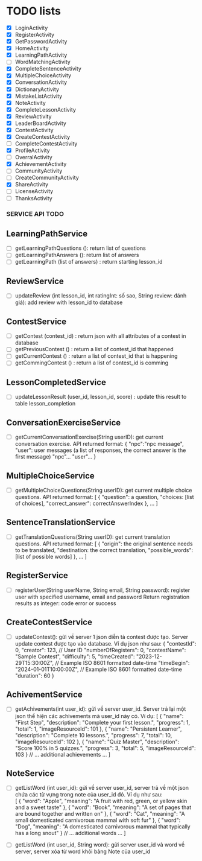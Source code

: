 # TODO lists

- [x] LoginActivity
- [x] RegisterActivity
- [x] GetPasswordActivity
- [x] HomeActivity
- [x] LearningPathActivity
- [ ] WordMatchingActivity
- [x] CompleteSentenceActivity
- [x] MultipleChoiceActivity
- [x] ConversationActivity   
- [x] DictionaryActivity
- [x] MistakeListActivity
- [x] NoteActivity
- [x] CompleteLessonActivity
- [x] ReviewActivity
- [x] LeaderBoardActivity
- [x] ContestActivity
- [x] CreateContestActivity
- [ ] CompleteContestActivity
- [x] ProfileActivity
- [ ] OverralActivity
- [x] AchievementActivity
- [ ] CommunityActivity
- [ ] CreateCommunityActivity
- [x] ShareActivity
- [ ] LicenseActivity
- [ ] ThanksActivity

### SERVICE API TODO
## LearningPathService
- [ ] getLearningPathQuestions (): return list of questions 
- [ ] getLearningPathAnswers (): return list of answers
- [ ] getLearningPath (list of answers) : return starting lesson_id

## ReviewService
- [ ] updateReview (int lesson_id, int ratingInt: số sao, String review: đánh giá): add review with lesson_id to database

## ContestService
- [ ] getContest (contest_id) : return json with all attributes of a contest in database
- [ ] getPreviousContest () : return a list of contest_id that happened
- [ ] getCurrentContest () : return a list of contest_id that is happening
- [ ] getCommingContest () : return a list of contest_id is comming

## LessonCompletedService
- [ ] updateLessonResult (user_id, lesson_id, score) : update this result to table lesson_completion

## ConversationExerciseService
- [ ] getCurrentConversationExercise(String userID): get current conversation exercise. 
    API returned format: 
    {
        "npc":"npc message",
        "user": user messages (a list of responses, the correct answer is the first message)
        "npc"...
        "user"...
    }

## MultipleChoiceService
- [ ] getMultipleChoiceQuestions(String userID): get current multiple choice questions.
    API returned format:
    [
        {
            "question": a question,
            "choices: [list of choices],
            "correct_answer": correctAnswerIndex
        },
        ...
    ]

## SentenceTranslationService
- [ ] getTranslationQuestions(String userID): get current translation questions.
    API returned format:
    [
        {
            "origin": the original sentence needs to be translated,
            "destination: the correct translation,
            "possible_words": [list of possible words]
        },
        ...
    ]

## RegisterService
- [ ] registerUser(String userName, String email, String password): register user with specified username, email and password
    Return registration results as integer: code error or success

## CreateContestService
- [ ] updateContest(): gửi về server 1 json diễn tả contest được tạo. Server update contest được tạo vào database. Ví dụ json như sau: 
    {
    "contestId": 0,
    "creator": 123, // User ID
    "numberOfRegisters": 0,
    "contestName": "Sample Contest",
    "difficulty": 5,
    "timeCreated": "2023-12-29T15:30:00Z", // Example ISO 8601 formatted date-time
    "timeBegin": "2024-01-01T10:00:00Z", // Example ISO 8601 formatted date-time
    "duration": 60
    }

## AchivementService
- [ ] getAchivements(int user_id): gửi về server user_id. Server trả lại một json thể hiện các achivements mà user_id này có. Ví dụ: 
    [
        {
            "name": "First Step",
            "description": "Complete your first lesson.",
            "progress": 1,
            "total": 1,
            "imageResourceId": 101
        },
        {
            "name": "Persistent Learner",
            "description": "Complete 10 lessons.",
            "progress": 7,
            "total": 10,
            "imageResourceId": 102
        },
        {
            "name": "Quiz Master",
            "description": "Score 100% in 5 quizzes.",
            "progress": 3,
            "total": 5,
            "imageResourceId": 103
        }
        // ... additional achievements ...
    ]
 
## NoteService
- [ ] getListWord (int user_id): gửi về server user_id, server trả về một json chứa các từ vựng trong note của user_id đó. Ví dụ như sau:  
    [
        {
            "word": "Apple",
            "meaning": "A fruit with red, green, or yellow skin and a sweet taste"
        },
        {
            "word": "Book",
            "meaning": "A set of pages that are bound together and written on"
        },
        {
            "word": "Cat",
            "meaning": "A small domesticated carnivorous mammal with soft fur"
        },
        {
            "word": "Dog",
            "meaning": "A domesticated carnivorous mammal that typically has a long snout"
        }
        // ... additional words ...
    ]

- [ ] getListWord (int user_id, String word): gửi server user_id và word về server, server xóa từ word khỏi bảng Note của user_id